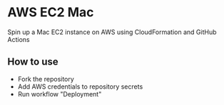 # AWS EC2 Mac

Spin up a Mac EC2 instance on AWS using CloudFormation and GitHub Actions

## How to use

- Fork the repository
- Add AWS credentials to repository secrets
- Run workflow "Deployment"

